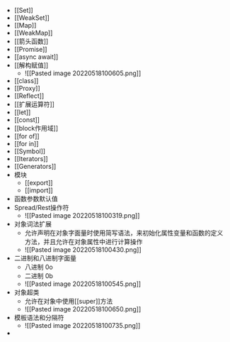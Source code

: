 - [[Set]]
- [[WeakSet]]
- [[Map]]
- [[WeakMap]]
- [[箭头函数]]
- [[Promise]]
- [[async await]]
- [[解构赋值]]
	- ![[Pasted image 20220518100605.png]]
- [[class]]
- [[Proxy]]
- [[Reflect]]
- [[扩展运算符]]
- [[let]]
- [[const]] 
- [[block作用域]]
- [[for of]]
- [[for in]]
- [[Symbol]]
- [[Iterators]]
- [[Generators]]
- 模块
	- [[export]]
	- [[import]]
- 函数参数默认值
- Spread/Rest操作符
	- ![[Pasted image 20220518100319.png]]
- 对象词法扩展
	- 允许声明在对象字面量时使用简写语法，来初始化属性变量和函数的定义方法，并且允许在对象属性中进行计算操作
	- ![[Pasted image 20220518100430.png]]
- 二进制和八进制字面量
	- 八进制 0o
	- 二进制 0b
	- ![[Pasted image 20220518100545.png]]
- 对象超类
	- 允许在对象中使用[[super]]方法
	- ![[Pasted image 20220518100650.png]]
- 模板语法和分隔符
	- ![[Pasted image 20220518100735.png]]
- 